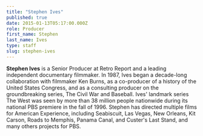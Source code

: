 ```yaml
---
title: "Stephen Ives"
published: true
date: 2015-01-13T05:17:00.000Z
role: Producer
first_name: Stephen
last_name: Ives
type: staff
slug: stephen-ives
---
```


**Stephen Ives** is a Senior Producer at Retro Report and a leading independent documentary filmmaker. In 1987, Ives began a decade-long collaboration with filmmaker Ken Burns, as a co-producer of a history of the United States Congress, and as a consulting producer on the groundbreaking series, The Civil War and Baseball. Ives' landmark series The West was seen by more than 38 million people nationwide during its national PBS premiere in the fall of 1996\. Stephen has directed multiple films for American Experience, including Seabiscuit, Las Vegas, New Orleans, Kit Carson, Roads to Memphis, Panama Canal, and Custer's Last Stand, and many others projects for PBS.

